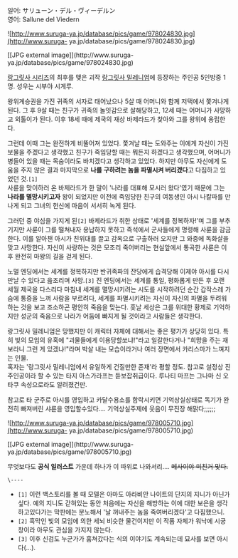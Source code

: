 일어: サリューン・デル・ヴィーデルン  
영어: Sallune del Viedern  

![http://www.suruga-ya.jp/database/pics/game/978024830.jpg](http://www.suruga-
ya.jp/database/pics/game/978024830.jpg)

[[JPG external image]](http://www.suruga-
ya.jp/database/pics/game/978024830.jpg)

[랑그릿사 시리즈](%EB%9E%91%EA%B7%B8%EB%A6%BF%EC%82%AC%20%EC%8B%9C%EB%A6%AC%EC%A6%88.md)의 최후를 맺은 괴작 [랑그릿사 밀레니엄](%EB%9E%91%EA%B7%B8%EB%A6%BF%EC%82%AC%20%EB%B0%80%EB%A0%88%EB%8B%88%EC%97%84.md)에 등장하는 주인공 5인방중 1명. 성우는 시부야 시게루.

왕위계승권을 가진 귀족의 서자로 태어났으나 5살 때 어머니와 함께 저택에서 쫓겨나게 된다. 그 후 9살 때는 친구가 귀족의 놀잇감으로
살해당하고, 12세 때는 어머니가 사망하고 외톨이가 된다. 이후 18세 때에 제국의 재상 바제라드가 찾아와 그를 왕위에 옹립한다.

그런데 이때 그는 완전하게 비뚤어져 있었다. 쫓겨날 때는 도와주는 이에게 자신이 가진 보물을 주겠다고 생각했고 친구가 죽임당할 때는 뭐든지
하겠다고 생각했으며, 어머니가 병들어 있을 때는 목숨이라도 바치겠다고 생각하고 있었다. 하지만 아무도 자신에게 도움을 주지 않은 결과
마지막으로 **나를 구하려는 놈을 파멸시켜 버리겠다**고 다짐하고 있었던 것.`[1]`  
사륜을 맞이하러 온 바제라드가 한 말이 '나라를 대표해 모시러 왔다'였기 때문에 그는 **나라를 멸망시키고자** 왕이 되었지만 이전에
죽임당한 친구의 여동생인 아시 나칼파를 만나게 되고 그녀의 헌신에 마음이 서서히 녹게 된다.

그러던 중 야심을 가지게 된`[2]` 바제라드가 취한 상태로 '세계를 정복하자!'며 그를 부추기지만 사륜이 그를 떨쳐내자 용납하지 못하고
즉석에서 군사들에게 명령해 사륜을 감금한다. 이를 알아챈 아시가 친위대를 끌고 감옥으로 구출하러 오지만 그 와중에 독화살을 맞고 사망한다.
자신이 사랑하는 것은 모조리 죽어버리는 현실앞에서 통곡한 사륜은 이후 완전히 마왕의 길을 걷게 된다.

노멀 엔딩에서는 세계를 정복하지만 반귀족파의 잔당에게 습격당해 이제야 아시를 다시 만날 수 있다고 읊조리며 사망.`[3]` 진 엔딩에서는
세계를 통일, 평화롭게 만든 후 오랜 세월 제국을 다스리다 마침내 세계를 멸망시키려는 시도를 시작하려던 순간 갑작스레 가슴에 통증을 느껴
사람을 부르려다, 세계를 파멸시키려는 자신이 자신의 파멸을 두려워하는 것을 보고 조소하곤 평안히 죽음을 맞는다. 훗날 세상은 그를 위대한
황제로 기억하지만 성군의 죽음으로 나라가 어둠에 빠지게 될 것이라고 사람들은 생각한다.

랑그릿사 밀레니엄은 망했지만 이 캐릭터 자체에 대해서는 좋은 평가가 상당히 있다. 특히 빛의 모임의 유혹에 "괴물들에게 이용당할쏘냐!"라고
일갈한다거나 "희망을 주는 재보라니 그런 게 있겠냐!"라며 박살 내는 모습이라거나 여러 장면에서 카리스마가 느껴지는 인물.  
혹자는 '랑그릿사 밀레니엄에서 유일하게 건질만한 존재'라 평할 정도. 참고로 설정상 진 주인공이라 할 수 있는 타지 아스가라프는
듣보잡취급이다. 루나티 마프는 그나마 신 오타쿠 속성으로라도 알려졌건만.

참고로 타 군주로 아시를 영입하고 카달수용소를 함락시키면 기억상실상태로 독기가 완전히 빠져버린 샤륜을 영입할수있다.... 기억상실주제에
웃음이 무진장 해맑다;;;;;;

![http://www.suruga-ya.jp/database/pics/game/978005710.jpg](http://www.suruga-
ya.jp/database/pics/game/978005710.jpg)

[[JPG external image]](http://www.suruga-
ya.jp/database/pics/game/978005710.jpg)

  
무엇보다도 **공식 일러스트** 가운데 하나가 이 따위로 나와서리…. <del>메사이야 미친거 맞다.</del>

`\----`

  * `[1]` 이런 백스토리를 볼 때 모델은 아마도 아라비안 나이트의 단지의 지니가 아닌가 싶다. 예의 지니도 갇혀있는 동안 처음에는 자신을 해방하는 이에 대한 보은을 생각하고있다가는 막판에는 분노해서 '날 꺼내주는 놈을 죽여버리겠다'고 다짐했으니.
  * `[2]` 흑막인 빛의 모임에 의한 세뇌 비슷한 물건이지만 이 작품 자체가 워낙에 시궁창이라 아무도 관심을 가지지 않는다.
  * `[3]` 이후 신검도 누군가가 훔쳐갔다는 식의 이야기도 계속되는데 묘사를 보면 아시다(…).

